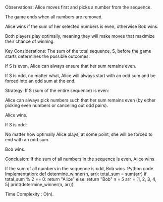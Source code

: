 Observations:
Alice moves first and picks a number from the sequence.


The game ends when all numbers are removed.


Alice wins if the sum of her selected numbers is even, otherwise Bob wins.


Both players play optimally, meaning they will make moves that maximize their chance of winning.


Key Considerations:
The sum of the total sequence, S, before the game starts determines the possible outcomes:


If S is even, Alice can always ensure that her sum remains even.


If S is odd, no matter what, Alice will always start with an odd sum and be forced into an odd sum at the end.


Strategy:
If S (sum of the entire sequence) is even:


Alice can always pick numbers such that her sum remains even (by either picking even numbers or canceling out odd pairs).


Alice wins.


If S is odd:


No matter how optimally Alice plays, at some point, she will be forced to end with an odd sum.


Bob wins.


Conclusion:
If the sum of all numbers in the sequence is even, Alice wins.


If the sum of all numbers in the sequence is odd, Bob wins.
Python code Implementation:
def determine_winner(n, arr):
    total_sum = sum(arr)
    if total_sum % 2 == 0:
        return "Alice"
    else:
        return "Bob"
n = 5
arr = [1, 2, 3, 4, 5]
print(determine_winner(n, arr))  


Time Complexity : O(n).

